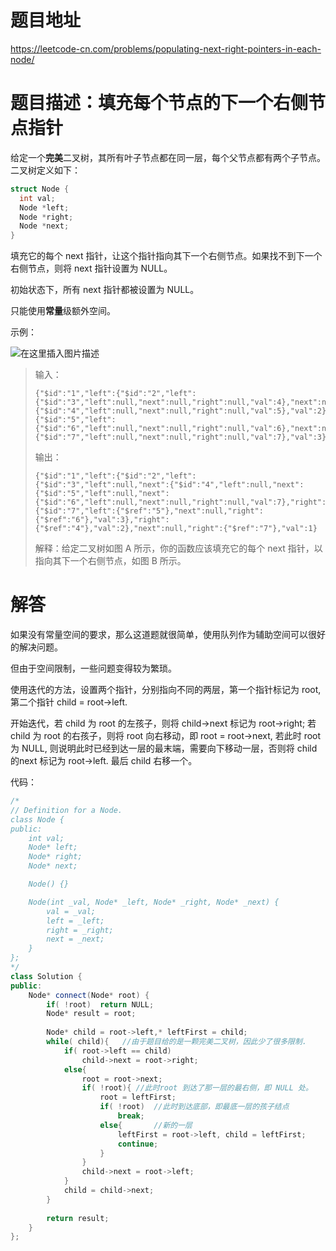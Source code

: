 # 题目地址

https://leetcode-cn.com/problems/populating-next-right-pointers-in-each-node/

# 题目描述：填充每个节点的下一个右侧节点指针

给定一个**完美**二叉树，其所有叶子节点都在同一层，每个父节点都有两个子节点。二叉树定义如下：
```cpp
struct Node {
  int val;
  Node *left;
  Node *right;
  Node *next;
}
```
填充它的每个 next 指针，让这个指针指向其下一个右侧节点。如果找不到下一个右侧节点，则将 next 指针设置为 NULL。

初始状态下，所有 next 指针都被设置为 NULL。

只能使用**常量**级额外空间。

示例：

![在这里插入图片描述](https://img-blog.csdnimg.cn/20191005210533931.png?)

>输入：
>```
>{"$id":"1","left":{"$id":"2","left":{"$id":"3","left":null,"next":null,"right":null,"val":4},"next":null,"right":{"$id":"4","left":null,"next":null,"right":null,"val":5},"val":2},"next":null,"right":{"$id":"5","left":{"$id":"6","left":null,"next":null,"right":null,"val":6},"next":null,"right":{"$id":"7","left":null,"next":null,"right":null,"val":7},"val":3},"val":1}
>```
>输出：
>```
>{"$id":"1","left":{"$id":"2","left":{"$id":"3","left":null,"next":{"$id":"4","left":null,"next":{"$id":"5","left":null,"next":{"$id":"6","left":null,"next":null,"right":null,"val":7},"right":null,"val":6},"right":null,"val":5},"right":null,"val":4},"next":{"$id":"7","left":{"$ref":"5"},"next":null,"right":{"$ref":"6"},"val":3},"right":{"$ref":"4"},"val":2},"next":null,"right":{"$ref":"7"},"val":1}
>```
>解释：给定二叉树如图 A 所示，你的函数应该填充它的每个 next 指针，以指向其下一个右侧节点，如图 B 所示。

# 解答

如果没有常量空间的要求，那么这道题就很简单，使用队列作为辅助空间可以很好的解决问题。

但由于空间限制，一些问题变得较为繁琐。

使用迭代的方法，设置两个指针，分别指向不同的两层，第一个指针标记为 root, 第二个指针 child = root->left.

开始迭代，若 child 为 root 的左孩子，则将 child->next 标记为 root->right; 若 child 为 root 的右孩子，则将 root 向右移动，即 root = root->next, 若此时 root 为 NULL, 则说明此时已经到达一层的最末端，需要向下移动一层，否则将 child 的next 标记为 root->left. 最后 child 右移一个。

代码：
```cpp
/*
// Definition for a Node.
class Node {
public:
    int val;
    Node* left;
    Node* right;
    Node* next;

    Node() {}

    Node(int _val, Node* _left, Node* _right, Node* _next) {
        val = _val;
        left = _left;
        right = _right;
        next = _next;
    }
};
*/
class Solution {
public:
    Node* connect(Node* root) {
        if( !root)  return NULL;
        Node* result = root;
        
        Node* child = root->left,* leftFirst = child;
        while( child){   //由于题目给的是一颗完美二叉树，因此少了很多限制.
            if( root->left == child)
                child->next = root->right;
            else{
                root = root->next;
                if( !root){ //此时root 到达了那一层的最右侧，即 NULL 处。
                    root = leftFirst;
                    if( !root)  //此时到达底部，即最底一层的孩子结点
                        break;
                    else{       //新的一层
                        leftFirst = root->left, child = leftFirst;
                        continue;
                    }
                }
                child->next = root->left;
            }
            child = child->next;
        }
        
        return result;
    }
};
```
